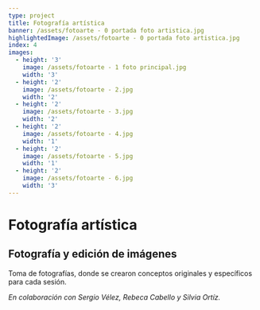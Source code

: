 ```yaml
---
type: project
title: Fotografía artística
banner: /assets/fotoarte - 0 portada foto artistica.jpg
highlightedImage: /assets/fotoarte - 0 portada foto artistica.jpg
index: 4
images:
  - height: '3'
    image: /assets/fotoarte - 1 foto principal.jpg
    width: '3'
  - height: '2'
    image: /assets/fotoarte - 2.jpg
    width: '2'
  - height: '2'
    image: /assets/fotoarte - 3.jpg
    width: '2'
  - height: '2'
    image: /assets/fotoarte - 4.jpg
    width: '1'
  - height: '2'
    image: /assets/fotoarte - 5.jpg
    width: '1'
  - height: '2'
    image: /assets/fotoarte - 6.jpg
    width: '3'
---
```

# Fotografía artística

## Fotografía y edición de imágenes

Toma de fotografías, donde se crearon conceptos originales y específicos para cada sesión.

_En colaboración con Sergio Vélez, Rebeca Cabello y Silvia Ortíz._
